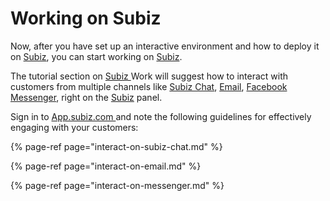 # Working on Subiz

Now, after you have set up an interactive environment and how to deploy it on [Subiz](https://subiz.com/en), you can start working on [Subiz](https://subiz.com/en).

The tutorial section on [Subiz ](https://subiz.com/en)Work will suggest how to interact with customers from multiple channels like [Subiz Chat](https://subiz.com/live-chat.html), [Email](https://subiz.com/email.html), [Facebook Messenger](https://subiz.com/facebook-messenger.html), right on the [Subiz](https://subiz.com/en) panel.

Sign in to [App.subiz.com ](https://app.subiz.com)and note the following guidelines for effectively engaging with your customers:

{% page-ref page="interact-on-subiz-chat.md" %}

{% page-ref page="interact-on-email.md" %}

{% page-ref page="interact-on-messenger.md" %}

  


